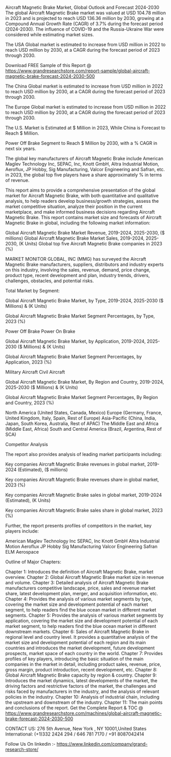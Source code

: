 Aircraft Magnetic Brake Market, Global Outlook and Forecast 2024-2030
The global Aircraft Magnetic Brake market was valued at USD 104.78 million in 2023 and is projected to reach USD 136.36 million by 2030, growing at a Compound Annual Growth Rate (CAGR) of 3.7% during the forecast period (2024-2030). The influence of COVID-19 and the Russia-Ukraine War were considered while estimating market sizes.

The USA Global market is estimated to increase from USD million in 2022 to reach USD million by 2030, at a CAGR during the forecast period of 2023 through 2030.

Download FREE Sample of this Report @ https://www.grandresearchstore.com/report-sample/global-aircraft-magnetic-brake-forecast-2024-2030-500

The China Global market is estimated to increase from USD million in 2022 to reach USD million by 2030, at a CAGR during the forecast period of 2023 through 2030.

The Europe Global market is estimated to increase from USD million in 2022 to reach USD million by 2030, at a CAGR during the forecast period of 2023 through 2030.

The U.S. Market is Estimated at $ Million in 2023, While China is Forecast to Reach $ Million.

Power Off Brake Segment to Reach $ Million by 2030, with a % CAGR in next six years.

The global key manufacturers of Aircraft Magnetic Brake include American Maglev Technology Inc, SEPAC, Inc, Knott GmbH, Altra Industrial Motion, Aeroflux, JP Hobby, Sig Manufacturing, Valcor Engineering and Safran, etc. in 2023, the global top five players have a share approximately % in terms of revenue.

This report aims to provide a comprehensive presentation of the global market for Aircraft Magnetic Brake, with both quantitative and qualitative analysis, to help readers develop business/growth strategies, assess the market competitive situation, analyze their position in the current marketplace, and make informed business decisions regarding Aircraft Magnetic Brake. This report contains market size and forecasts of Aircraft Magnetic Brake in global, including the following market information:

Global Aircraft Magnetic Brake Market Revenue, 2019-2024, 2025-2030, ($ millions)
Global Aircraft Magnetic Brake Market Sales, 2019-2024, 2025-2030, (K Units)
Global top five Aircraft Magnetic Brake companies in 2023 (%)

MARKET MONITOR GLOBAL, INC (MMG) has surveyed the Aircraft Magnetic Brake manufacturers, suppliers, distributors and industry experts on this industry, involving the sales, revenue, demand, price change, product type, recent development and plan, industry trends, drivers, challenges, obstacles, and potential risks.

Total Market by Segment:

Global Aircraft Magnetic Brake Market, by Type, 2019-2024, 2025-2030 ($ Millions) & (K Units)

Global Aircraft Magnetic Brake Market Segment Percentages, by Type, 2023 (%)

Power Off Brake
Power On Brake

Global Aircraft Magnetic Brake Market, by Application, 2019-2024, 2025-2030 ($ Millions) & (K Units)

Global Aircraft Magnetic Brake Market Segment Percentages, by Application, 2023 (%)

Military Aircraft
Civil Aircraft

Global Aircraft Magnetic Brake Market, By Region and Country, 2019-2024, 2025-2030 ($ Millions) & (K Units)

Global Aircraft Magnetic Brake Market Segment Percentages, By Region and Country, 2023 (%)

North America (United States, Canada, Mexico)
Europe (Germany, France, United Kingdom, Italy, Spain, Rest of Europe)
Asia-Pacific (China, India, Japan, South Korea, Australia, Rest of APAC)
The Middle East and Africa (Middle East, Africa)
South and Central America (Brazil, Argentina, Rest of SCA)

Competitor Analysis

The report also provides analysis of leading market participants including:

Key companies Aircraft Magnetic Brake revenues in global market, 2019-2024 (Estimated), ($ millions)

Key companies Aircraft Magnetic Brake revenues share in global market, 2023 (%)

Key companies Aircraft Magnetic Brake sales in global market, 2019-2024 (Estimated), (K Units)

Key companies Aircraft Magnetic Brake sales share in global market, 2023 (%)

Further, the report presents profiles of competitors in the market, key players include:

American Maglev Technology Inc
SEPAC, Inc
Knott GmbH
Altra Industrial Motion
Aeroflux
JP Hobby
Sig Manufacturing
Valcor Engineering
Safran
ELM Aerospace

Outline of Major Chapters:

Chapter 1: Introduces the definition of Aircraft Magnetic Brake, market overview.
Chapter 2: Global Aircraft Magnetic Brake market size in revenue and volume.
Chapter 3: Detailed analysis of Aircraft Magnetic Brake manufacturers competitive landscape, price, sales and revenue market share, latest development plan, merger, and acquisition information, etc.
Chapter 4: Provides the analysis of various market segments by type, covering the market size and development potential of each market segment, to help readers find the blue ocean market in different market segments.
Chapter 5: Provides the analysis of various market segments by application, covering the market size and development potential of each market segment, to help readers find the blue ocean market in different downstream markets.
Chapter 6: Sales of Aircraft Magnetic Brake in regional level and country level. It provides a quantitative analysis of the market size and development potential of each region and its main countries and introduces the market development, future development prospects, market space of each country in the world.
Chapter 7: Provides profiles of key players, introducing the basic situation of the main companies in the market in detail, including product sales, revenue, price, gross margin, product introduction, recent development, etc.
Chapter 8: Global Aircraft Magnetic Brake capacity by region & country.
Chapter 9: Introduces the market dynamics, latest developments of the market, the driving factors and restrictive factors of the market, the challenges and risks faced by manufacturers in the industry, and the analysis of relevant policies in the industry.
Chapter 10: Analysis of industrial chain, including the upstream and downstream of the industry.
Chapter 11: The main points and conclusions of the report.
Get the Complete Report & TOC @ https://www.grandresearchstore.com/machines/global-aircraft-magnetic-brake-forecast-2024-2030-500

CONTACT US:
276 5th Avenue, New York , NY 10001,United States
International: (+1)332 2424 294 / 646 781 7170 / +91 8087042414

Follow Us On linkedin :- https://www.linkedin.com/company/grand-research-store/
